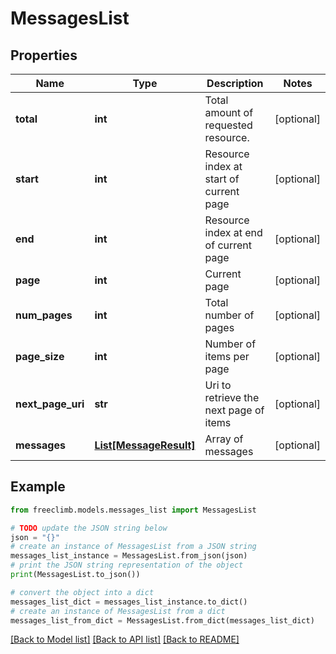 # MessagesList


## Properties

Name | Type | Description | Notes
------------ | ------------- | ------------- | -------------
**total** | **int** | Total amount of requested resource. | [optional] 
**start** | **int** | Resource index at start of current page | [optional] 
**end** | **int** | Resource index at end of current page | [optional] 
**page** | **int** | Current page | [optional] 
**num_pages** | **int** | Total number of pages | [optional] 
**page_size** | **int** | Number of items per page | [optional] 
**next_page_uri** | **str** | Uri to retrieve the next page of items | [optional] 
**messages** | [**List[MessageResult]**](MessageResult.md) | Array of messages | [optional] 

## Example

```python
from freeclimb.models.messages_list import MessagesList

# TODO update the JSON string below
json = "{}"
# create an instance of MessagesList from a JSON string
messages_list_instance = MessagesList.from_json(json)
# print the JSON string representation of the object
print(MessagesList.to_json())

# convert the object into a dict
messages_list_dict = messages_list_instance.to_dict()
# create an instance of MessagesList from a dict
messages_list_from_dict = MessagesList.from_dict(messages_list_dict)
```
[[Back to Model list]](../README.md#documentation-for-models) [[Back to API list]](../README.md#documentation-for-api-endpoints) [[Back to README]](../README.md)


